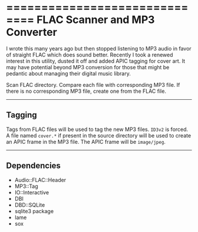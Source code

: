==============================
FLAC Scanner and MP3 Converter
==============================

I wrote this many years ago but then stopped listening to MP3 audio in favor of
straight FLAC which does sound better. Recently I took a renewed interest in
this utility, dusted it off and added APIC tagging for cover art. It may have
potential beyond MP3 conversion for those that might be pedantic about managing
their digital music library.

Scan FLAC directory. Compare each file with corresponding MP3 file. If there is
no corresponding MP3 file, create one from the FLAC file.

-------
Tagging
-------

Tags from FLAC files will be used to tag the new MP3 files. ``ID3v2`` is forced.
A file named ``cover.*`` if present in the source directory will be used to
create an APIC frame in the MP3 file. The APIC frame will be ``image/jpeg``.

------------
Dependencies
------------

- Audio::FLAC::Header
- MP3::Tag
- IO::Interactive
- DBI
- DBD::SQLite
- sqlite3 package
- lame
- sox

